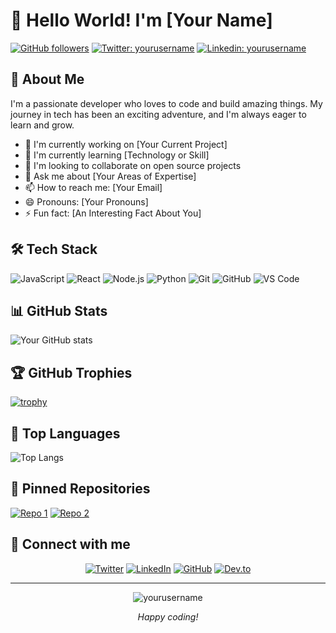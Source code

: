 # 👋 Hello World! I'm [Your Name]

[![GitHub followers](https://img.shields.io/github/followers/yourusername?label=Follow&style=social)](https://github.com/yourusername)
[![Twitter: yourusername](https://img.shields.io/twitter/follow/yourusername?style=social)](https://twitter.com/yourusername)
[![Linkedin: yourusername](https://img.shields.io/badge/-yourusername-blue?style=flat-square&logo=Linkedin&logoColor=white&link=https://www.linkedin.com/in/yourusername/)](https://www.linkedin.com/in/yourusername/)

## 🚀 About Me

I'm a passionate developer who loves to code and build amazing things. My journey in tech has been an exciting adventure, and I'm always eager to learn and grow.

- 🔭 I'm currently working on [Your Current Project]
- 🌱 I'm currently learning [Technology or Skill]
- 👯 I'm looking to collaborate on open source projects
- 💬 Ask me about [Your Areas of Expertise]
- 📫 How to reach me: [Your Email]
- 😄 Pronouns: [Your Pronouns]
- ⚡ Fun fact: [An Interesting Fact About You]

## 🛠 Tech Stack

![JavaScript](https://img.shields.io/badge/-JavaScript-black?style=flat-square&logo=javascript)
![React](https://img.shields.io/badge/-React-black?style=flat-square&logo=react)
![Node.js](https://img.shields.io/badge/-Node.js-black?style=flat-square&logo=Node.js)
![Python](https://img.shields.io/badge/-Python-black?style=flat-square&logo=Python)
![Git](https://img.shields.io/badge/-Git-black?style=flat-square&logo=git)
![GitHub](https://img.shields.io/badge/-GitHub-181717?style=flat-square&logo=github)
![VS Code](https://img.shields.io/badge/-VS%20Code-007ACC?style=flat-square&logo=visual-studio-code)

## 📊 GitHub Stats

![Your GitHub stats](https://github-readme-stats.vercel.app/api?username=yourusername&show_icons=true&theme=radical)

## 🏆 GitHub Trophies

[![trophy](https://github-profile-trophy.vercel.app/?username=yourusername&theme=onedark)](https://github.com/ryo-ma/github-profile-trophy)

## 🎯 Top Languages

![Top Langs](https://github-readme-stats.vercel.app/api/top-langs/?username=yourusername&layout=compact&theme=radical)

## 📌 Pinned Repositories

[![Repo 1](https://github-readme-stats.vercel.app/api/pin/?username=yourusername&repo=repo1&theme=radical)](https://github.com/yourusername/repo1)
[![Repo 2](https://github-readme-stats.vercel.app/api/pin/?username=yourusername&repo=repo2&theme=radical)](https://github.com/yourusername/repo2)

## 🤝 Connect with me

<p align="center">
  <a href="https://twitter.com/yourusername"><img src="https://img.icons8.com/color/48/000000/twitter.png" alt="Twitter"/></a>
  <a href="https://www.linkedin.com/in/yourusername"><img src="https://img.icons8.com/color/48/000000/linkedin.png" alt="LinkedIn"/></a>
  <a href="https://github.com/yourusername"><img src="https://img.icons8.com/color/48/000000/github.png" alt="GitHub"/></a>
  <a href="https://dev.to/yourusername"><img src="https://img.icons8.com/color/48/000000/devpost.png" alt="Dev.to"/></a>
</p>

---

<p align="center">
  <img src="https://komarev.com/ghpvc/?username=yourusername&label=Profile%20views&color=0e75b6&style=flat" alt="yourusername" />
</p>

<p align="center">
  <i>Happy coding!</i> 
</p>
<!--
**tharathep22/tharathep22** is a ✨ _special_ ✨ repository because its `README.md` (this file) appears on your GitHub profile.

Here are some ideas to get you started:

- 🔭 I’m currently working on ...
- 🌱 I’m currently learning ...
- 👯 I’m looking to collaborate on ...
- 🤔 I’m looking for help with ...
- 💬 Ask me about ...
- 📫 How to reach me: ...
- 😄 Pronouns: ...
- ⚡ Fun fact: ...
-->
